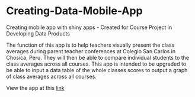 # Creating-Data-Mobile-App

Creating mobile app with shiny apps - Created for Course Project in Developing Data Products

The function of this app is to help teachers visually present the class averages during parent teacher conferences at Colegio San Carlos in Chosica, Peru. They will then be able to compare individual students to the class averages across all courses. This app is intended to be upgraded to be able to input a data table of the whole classes scores to output a graph of class averages across all courses.


View the app at this [link](https://heidiguenther.shinyapps.io/Grades/) 
